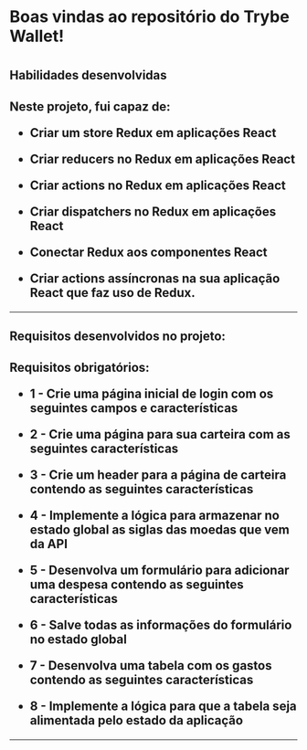 <h1>Boas vindas ao repositório do Trybe Wallet!<h1>
<h2>Habilidades desenvolvidas<h2>
<p>Neste projeto, fui capaz de:

- Criar um store Redux em aplicações React

- Criar reducers no Redux em aplicações React

- Criar actions no Redux em aplicações React

- Criar dispatchers no Redux em aplicações React

- Conectar Redux aos componentes React

- Criar actions assíncronas na sua aplicação React que faz uso de Redux.

---
<p>
<h2>Requisitos desenvolvidos no projeto:<h2>
<p> Requisitos obrigatórios:

- 1 - Crie uma página inicial de login com os seguintes campos e características

- 2 - Crie uma página para sua carteira com as seguintes características

- 3 - Crie um header para a página de carteira contendo as seguintes características
    
- 4 - Implemente a lógica para armazenar no estado global as siglas das moedas que vem da API
 
- 5 - Desenvolva um formulário para adicionar uma despesa contendo as seguintes características
    
- 6 - Salve todas as informações do formulário no estado global
    
- 7 - Desenvolva uma tabela com os gastos contendo as seguintes características
    
- 8 - Implemente a lógica para que a tabela seja alimentada pelo estado da aplicação





    
---
<p>
    


    
